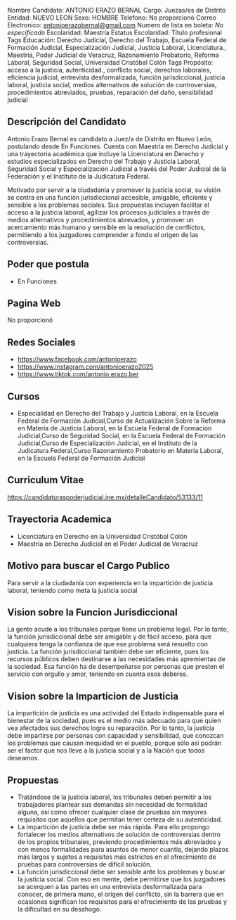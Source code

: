 Nombre Candidato: ANTONIO ERAZO BERNAL
Cargo: Juezas/es de Distrito
Entidad: NUEVO LEON
Sexo: HOMBRE
Telefono: No proporcionó
Correo Electronico: antonioerazobernal@gmail.com
Numero de lista en boleta: *No especificado*
Escolaridad: Maestría
Estatus Escolaridad: Título profesional
Tags Educación: Derecho Judicial, Derecho del Trabajo, Escuela Federal de Formación Judicial, Especialización Judicial, Justicia Laboral, Licenciatura., Maestría, Poder Judicial de Veracruz, Razonamiento Probatorio, Reforma Laboral, Seguridad Social, Universidad Cristóbal Colón
Tags Propósito: acceso a la justicia, autenticidad., conflicto social, derechos laborales, eficiencia judicial, entrevista desformalizada, función jurisdiccional, justicia laboral, justicia social, medios alternativos de solución de controversias, procedimientos abreviados, pruebas, reparación del daño, sensibilidad judicial


## Descripción del Candidato 

Antonio Erazo Bernal es candidato a Juez/a de Distrito en Nuevo León, postulando desde En Funciones. Cuenta con Maestría en Derecho Judicial y una trayectoria académica que incluye la Licenciatura en Derecho y estudios especializados en Derecho del Trabajo y Justicia Laboral, Seguridad Social y Especialización Judicial a través del Poder Judicial de la Federación y el Instituto de la Judicatura Federal.

Motivado por servir a la ciudadanía y promover la justicia social, su visión se centra en una función jurisdiccional accesible, amigable, eficiente y sensible a los problemas sociales. Sus propuestas incluyen facilitar el acceso a la justicia laboral, agilizar los procesos judiciales a través de medios alternativos y procedimientos abrevados, y promover un acercamiento más humano y sensible en la resolución de conflictos, permitiendo a los juzgadores comprender a fondo el origen de las controversias.


## Poder que postula

- En Funciones


## Pagina Web

No proporcionó


## Redes Sociales

- https://www.facebook.com/antonioerazo
- https://www.instagram.com/antonioerazo2025
- https://www.tiktok.com/antonio.erazo.ber


## Cursos

- Especialidad en Derecho del Trabajo y Justicia Laboral, en la Escuela Federal de Formación Judicial,Curso de Actualización Sobre la Reforma en Materia de Justicia Laboral, en la Escuela Federal de Formación Judicial,Curso de Seguridad Social, en la Escuela Federal de Formación Judicial,Curso de Especialización Judicial, en el Instituto de la Judicatura Federal,Curso Razonamiento Probatorio en Materia Laboral, en la Escuela Federal de Formación Judicial


## Curriculum Vitae

https://candidaturaspoderjudicial.ine.mx/detalleCandidato/53133/11


## Trayectoria Academica

- Licenciatura en Derecho en la Universidad Cristóbal Colón
- Maestría en Derecho Judicial en el Poder Judicial de Veracruz


## Motivo para buscar el Cargo Publico

Para servir a la ciudadanía con experiencia en la impartición de justicia laboral, teniendo como meta la justicia social


## Vision sobre la Funcion Jurisdiccional

La gente acude a los tribunales porque tiene un problema legal. Por lo tanto, la función jurisdiccional debe ser amigable y de fácil acceso, para que cualquiera tenga la confianza de que ese problema será resuelto con justicia. La función jurisdiccional también debe ser eficiente, pues los recursos públicos deben destinarse a las necesidades más apremientas de la sociedad. Esa función ha de desempeñarse por personas que presten el servicio con orgullo y amor, teniendo en cuenta esos deberes.


## Vision sobre la Imparticion de Justicia

La impartición de justicia es una actividad del Estado indispensable para el bienestar de la sociedad, pues es el medio más adecuado para que quien vea afectados sus derechos logre su reparación. Por lo tanto, la justicia debe impartirse por personas con capacidad y sensibilidad, que conozcan los problemas que causan inequidad en el pueblo, porque sólo así podrán ser el factor que nos lleve a la justicia social y a la Nación que todos deseamos.


## Propuestas

- Tratándose de la justicia laboral, los tribunales deben permitir a los trabajadores plantear sus demandas sin necesidad de formalidad alguna, así como ofrecer cualquier clase de pruebas sin mayores requisitos que aquellos que permitan tener certeza de su autenticidad.
- La impartición de justicia debe ser más rápida. Para ello propongo fortalecer los medios alternativos de solución de controversias dentro de los propios tribunales, previendo procedimientos más abreviados y con menos formalidades para asuntos de menor cuantía, dejando plazos más largos y sujetos a requisitos más estrictos en el ofrecimiento de pruebas para controversias de difícil solución.
- La función jurisdiccional debe ser sensible ante los problemas y buscar la justicia social. Con eso en mente, debe permitirse que los juzgadores se acerquen a las partes en una entrevista desformalizada para conocer, de primera mano, el origen del conflicto, sin la barrera que en ocasiones significan los requisitos para el ofrecimiento de las pruebas y la dificultad en su desahogo.

